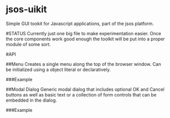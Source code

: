 jsos-uikit
====

Simple GUI tookit for Javascript applications, part of the jsos platform.

#STATUS
Currently just one big file to make experimentation easier.  Once the core components work good enough the toolkit will be put into a proper module of some sort.

#API

##Menu
Creates a single menu along the top of the browser window.  Can be initialized using a object literal or declaratively.

###Example


##Modal Dialog
Generic modal dialog that includes optional OK and Cancel buttons as well as basic text or a collection of form controls that can be embedded in the dialog.

###Example


